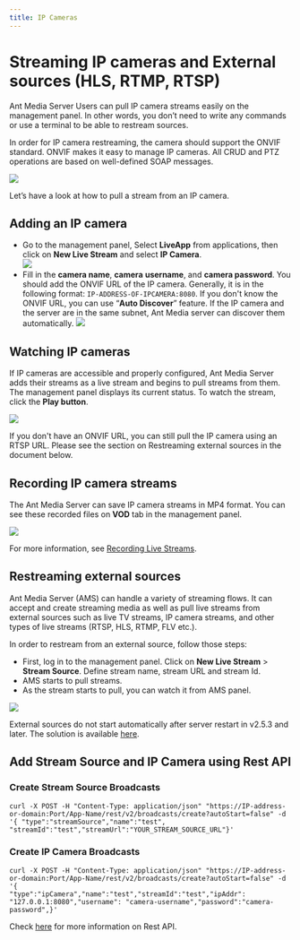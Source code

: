 ```yaml
---
title: IP Cameras
---
```


# Streaming IP cameras and External sources (HLS, RTMP, RTSP)

Ant Media Server Users can pull IP camera streams easily on the management panel. In other words, you don’t need to write any commands or use a terminal to be able to restream sources.

In order for IP camera restreaming, the camera should support the ONVIF standard. ONVIF makes it easy to manage IP cameras. All CRUD and PTZ operations are based on well-defined SOAP messages.

![](@site/static/img/onvif_conformance.gif)

Let’s have a look at how to pull a stream from an IP camera.

## Adding an IP camera

*   Go to the management panel, Select **LiveApp** from applications, then click on **New Live Stream** and select **IP Camera**.  
    ![](@site/static/img/re-stream-add-ip-camera-1.png)
*   Fill in the **camera name**, **camera** **username**, and **camera password**. You should add the ONVIF URL of the IP camera. Generally, it is in the following format: ```IP-ADDRESS-OF-IPCAMERA:8080```. If you don't know the ONVIF URL, you can use “**Auto Discover**” feature. If the IP camera and the server are in the same subnet, Ant Media server can discover them automatically.
    ![](@site/static/img/publish-live-stream/IP-Camera-and-External-Sources/IP-Camera-Add.png)

## Watching IP cameras

If IP cameras are accessible and properly configured, Ant Media Server adds their streams as a live stream and begins to pull streams from them. The management panel displays its current status. To watch the stream, click the **Play button**.

![](@site/static/img/publish-live-stream/IP-Camera-and-External-Sources/IP-Camera-Play.png)

If you don't have an ONVIF URL, you can still pull the IP camera using an RTSP URL. Please see the section on Restreaming external sources in the document below.

## Recording IP camera streams

The Ant Media Server can save IP camera streams in MP4 format. You can see these recorded files on **VOD** tab in the management panel.

![](@site/static/img/publish-live-stream/IP-Camera-and-External-Sources/IP-Camera-Recording.png)

For more information, see [Recording Live Streams](https://antmedia.io/docs/guides/recording-live-streams/).

## Restreaming external sources

Ant Media Server (AMS) can handle a variety of streaming flows. It can accept and create streaming media as well as pull live streams from external sources such as live TV streams, IP camera streams, and other types of live streams (RTSP, HLS, RTMP, FLV etc.).

In order to restream from an external source, follow those steps:

*   First, log in to the management panel. Click on 
**New Live Stream** > **Stream Source**. Define stream name, stream URL and stream Id.
*   AMS starts to pull streams.
*   As the stream starts to pull, you can watch it from AMS panel.

![](@site/static/img/publish-live-stream/IP-Camera-and-External-Sources/Stream-Source.png)

External sources do not start automatically after server restart in v2.5.3 and later. The solution is available [here](https://github.com/orgs/ant-media/discussions/5011).

## Add Stream Source and IP Camera using Rest API

### Create Stream Source Broadcasts

```
curl -X POST -H "Content-Type: application/json" "https://IP-address-or-domain:Port/App-Name/rest/v2/broadcasts/create?autoStart=false" -d '{ "type":"streamSource","name":"test",
"streamId":"test","streamUrl":"YOUR_STREAM_SOURCE_URL"}'
```
### Create IP Camera Broadcasts

```
curl -X POST -H "Content-Type: application/json" "https://IP-address-or-domain:Port/App-Name/rest/v2/broadcasts/create?autoStart=false" -d '{
"type":"ipCamera","name":"test","streamId":"test","ipAddr":  "127.0.0.1:8080","username": "camera-username","password":"camera-password",}'
```
Check [here](https://antmedia.io/docs/category/rest-api-guide/) for more information on Rest API.
